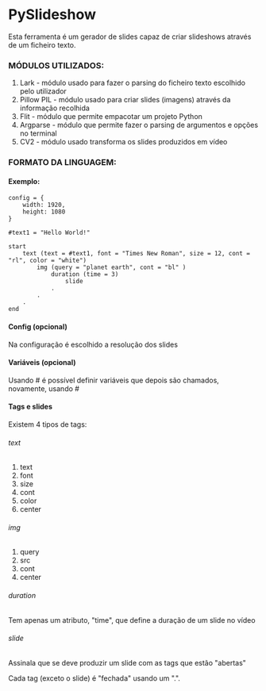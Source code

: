 # PySlideshow

Esta ferramenta é um gerador de slides capaz de criar slideshows através de um ficheiro texto.

### MÓDULOS UTILIZADOS:

1. Lark - módulo usado para fazer o parsing do ficheiro texto escolhido pelo utilizador
2. Pillow PIL - módulo usado para criar slides (imagens) através da informação recolhida
3. Flit - módulo que permite empacotar um projeto Python
4. Argparse - módulo que permite fazer o parsing de argumentos e opções no terminal
5. CV2 - módulo usado transforma os slides produzidos em vídeo

### FORMATO DA LINGUAGEM:

#### Exemplo:

```
config = {
    width: 1920,
    height: 1080
}

#text1 = "Hello World!"

start 
    text (text = #text1, font = "Times New Roman", size = 12, cont = "rl", color = "white")
        img (query = "planet earth", cont = "bl" )
            duration (time = 3)
                slide
            .
        .
    .
end
```

#### Config (opcional)

Na configuração é escolhido a resolução dos slides

#### Variáveis (opcional)

Usando # é possível definir variáveis que depois são chamados, novamente, usando #

#### Tags e slides

Existem 4 tipos de tags:

###### text
1. text
2. font
3. size
4. cont
5. color
6. center

###### img
1. query
2. src
3. cont
4. center
    
###### duration
Tem apenas um atributo, "time", que define a duração de um slide no vídeo

###### slide
Assinala que se deve produzir um slide com as tags que estão "abertas"

Cada tag (exceto o slide) é "fechada" usando um ".".
